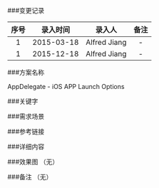###变更记录

| 序号 | 录入时间 | 录入人 | 备注 |
|:--------:|:--------:|:--------:|:--------:|
| 1 | 2015-03-18 | Alfred Jiang | - |
| 1 | 2015-12-18 | Alfred Jiang | - |

###方案名称

AppDelegate - iOS APP Launch Options

###关键字

###需求场景

###参考链接

###详细内容

###效果图
（无）

###备注
（无）
